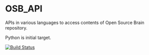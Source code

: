 OSB_API
=======

APIs in various languages to access contents of Open Source Brain repository.

Python is initial target.

[![Build Status](https://travis-ci.org/OpenSourceBrain/OSB_API.svg?branch=master)](https://travis-ci.org/OpenSourceBrain/OSB_API)


